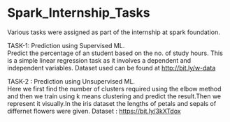 # Spark_Internship_Tasks
Various tasks were assigned as part of the internship at spark foundation.


TASK-1: Prediction using Supervised ML.\
Predict the percentage of an student based on the no. of study hours. This is a simple linear regression task as it involves a dependent and independent variables. Dataset used can be found at http://bit.ly/w-data

TASK-2 : Prediction using Unsupervised ML.\
Here we first find the number of clusters required using the elbow method and then we train  using k means clustering and predict the result.Then we represent it visually.In the iris dataset the lengths of petals and sepals of differnet flowers were given. Dataset : https://bit.ly/3kXTdox

